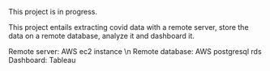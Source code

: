 This project is in progress.


This project entails extracting covid data with a remote server, store the data on a remote database, analyze it and dashboard it.


Remote server: AWS ec2 instance \n
Remote database: AWS postgresql rds
Dashboard: Tableau
